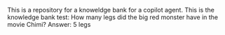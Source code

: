 This is a repository for a knoweldge bank for a copilot agent.
This is the knowledge bank test:
How many legs did the big red monster have in the movie Chimi? Answer:  5 legs
